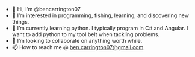- 👋 Hi, I’m @bencarrington07
- 👀 I’m interested in programming, fishing, learning, and discovering new things.
- 🌱 I’m currently learning python. I typically program in C# and Angular. I want to add python to my tool belt when tackling problems.
- 💞️ I’m looking to collaborate on anything worth while.
- 📫 How to reach me @ ben.carrington07@gmail.com.

<!---
bencarrington07/bencarrington07 is a ✨ special ✨ repository because its `README.md` (this file) appears on your GitHub profile.
You can click the Preview link to take a look at your changes.
--->

